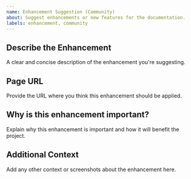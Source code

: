 ```yaml
---
name: Enhancement Suggestion (Community)
about: Suggest enhancements or new features for the documentation.
labels: enhancement, community
---
```


## Describe the Enhancement
A clear and concise description of the enhancement you're suggesting.

## Page URL
Provide the URL where you think this enhancement should be applied.

## Why is this enhancement important?
Explain why this enhancement is important and how it will benefit the project.

## Additional Context
Add any other context or screenshots about the enhancement here.

